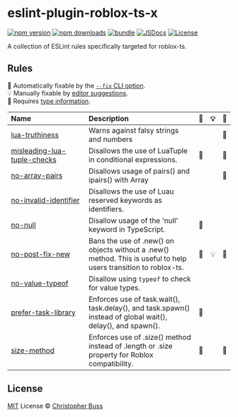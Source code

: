 # eslint-plugin-roblox-ts-x

[![npm version][npm-version-src]][npm-version-href]
[![npm downloads][npm-downloads-src]][npm-downloads-href]
[![bundle][bundle-src]][bundle-href]
[![JSDocs][jsdocs-src]][jsdocs-href]
[![License][license-src]][license-href]

A collection of ESLint rules specifically targeted for roblox-ts.

## Rules

<!-- Do not manually modify this list. Run: `npm run eslint-docs` -->
<!-- begin auto-generated rules list -->

🔧 Automatically fixable by the [`--fix` CLI option](https://eslint.org/docs/user-guide/command-line-interface#--fix).\
💡 Manually fixable by [editor suggestions](https://eslint.org/docs/latest/use/core-concepts#rule-suggestions).\
💭 Requires [type information](https://typescript-eslint.io/linting/typed-linting).

| Name                                                                                  | Description                                                                                                      | 🔧 | 💡 | 💭 |
| :------------------------------------------------------------------------------------ | :--------------------------------------------------------------------------------------------------------------- | :- | :- | :- |
| [lua-truthiness](src/rules/lua-truthiness/documentation.md)                           | Warns against falsy strings and numbers                                                                          |    |    | 💭 |
| [misleading-lua-tuple-checks](src/rules/misleading-lua-tuple-checks/documentation.md) | Disallows the use of LuaTuple in conditional expressions.                                                        | 🔧 |    | 💭 |
| [no-array-pairs](src/rules/no-array-pairs/documentation.md)                           | Disallows usage of pairs() and ipairs() with Array<T>                                                            |    |    | 💭 |
| [no-invalid-identifier](src/rules/no-invalid-identifier/documentation.md)             | Disallows the use of Luau reserved keywords as identifiers.                                                      |    |    |    |
| [no-null](src/rules/no-null/documentation.md)                                         | Disallow usage of the 'null' keyword in TypeScript.                                                              | 🔧 |    |    |
| [no-post-fix-new](src/rules/no-post-fix-new/documentation.md)                         | Bans the use of .new() on objects without a .new() method. This is useful to help users transition to roblox-ts. | 🔧 | 💡 | 💭 |
| [no-value-typeof](src/rules/no-value-typeof/documentation.md)                         | Disallow using `typeof` to check for value types.                                                                |    |    |    |
| [prefer-task-library](src/rules/prefer-task-library/documentation.md)                 | Enforces use of task.wait(), task.delay(), and task.spawn() instead of global wait(), delay(), and spawn().      | 🔧 |    |    |
| [size-method](src/rules/size-method/documentation.md)                                 | Enforces use of .size() method instead of .length or .size property for Roblox compatibility.                    | 🔧 |    | 💭 |

<!-- end auto-generated rules list -->

## License

[MIT](./LICENSE) License © [Christopher Buss](https://github.com/christopher-buss)

<!-- Badges -->

[npm-version-src]: https://img.shields.io/npm/v/eslint-plugin-roblox-ts-x?style=flat&colorA=080f12&colorB=1fa669
[npm-version-href]: https://npmjs.com/package/eslint-plugin-roblox-ts-x
[npm-downloads-src]: https://img.shields.io/npm/dm/eslint-plugin-roblox-ts-x?style=flat&colorA=080f12&colorB=1fa669
[npm-downloads-href]: https://npmjs.com/package/eslint-plugin-roblox-ts-x
[bundle-src]: https://img.shields.io/bundlephobia/minzip/eslint-plugin-roblox-ts-x?style=flat&colorA=080f12&colorB=1fa669&label=minzip
[bundle-href]: https://bundlephobia.com/result?p=eslint-plugin-roblox-ts-x
[license-src]: https://img.shields.io/github/license/christopher-buss/eslint-plugin-roblox-ts-x.svg?style=flat&colorA=080f12&colorB=1fa669
[license-href]: https://github.com/christopher-buss/eslint-plugin-roblox-ts-x/blob/main/LICENSE
[jsdocs-src]: https://img.shields.io/badge/jsdocs-reference-080f12?style=flat&colorA=080f12&colorB=1fa669
[jsdocs-href]: https://www.jsdocs.io/package/eslint-plugin-roblox-ts-x
